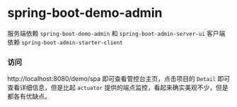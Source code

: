 # spring-boot-demo-admin

服务端依赖 `spring-boot-demo-admin` 和 `spring-boot-admin-server-ui`
客户端依赖 `spring-boot-admin-starter-client`

### 访问

http://localhost:8080/demo/spa 即可查看管控台主页，点击项目的 `Detail` 即可查看详细信息，但是比起 `actuator` 提供的端点监控，看起来确实美观不少，但是都各有优缺点。